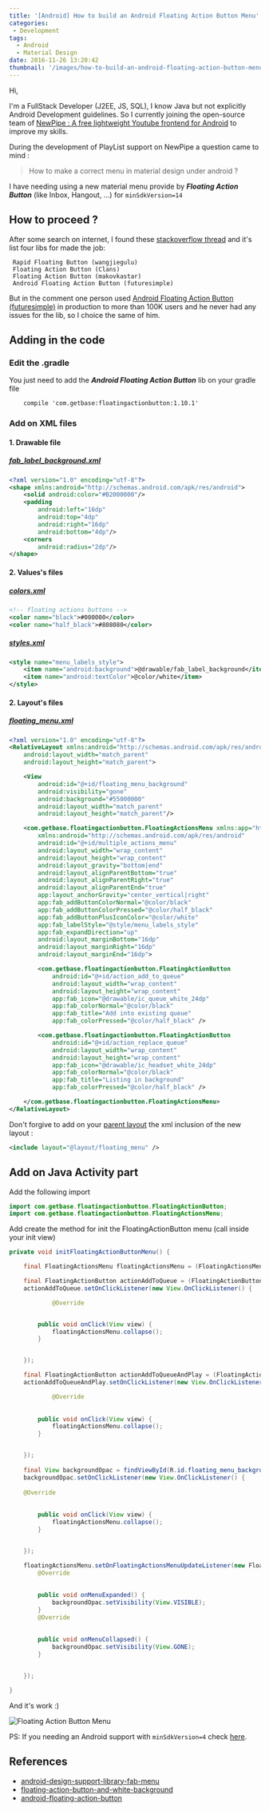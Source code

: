 ```yaml
---
title: '[Android] How to build an Android Floating Action Button Menu'
categories:
 - Development
tags:
  - Android
  - Material Design
date: 2016-11-26 13:20:42
thumbnail: '/images/how-to-build-an-android-floating-action-button-menu.png'
---
```



Hi,

I'm a FullStack Developer (J2EE, JS, SQL), I know Java but not explicitly Android Development guidelines.
So I currently joining the open-source team of [NewPipe : A free lightweight Youtube frontend for Android](https://github.com/TeamNewPipe/NewPipe/ "NewPipe Project") to improve my skills.

During the development of PlayList support on NewPipe a question came to mind : 
> How to make a correct menu in material design under android ?
 
I have needing using a new material menu provide by **_Floating Action Button_** (like Inbox, Hangout, ...) for `minSdkVersion=14`

## How to proceed ? 

After some search on internet, I found these [stackoverflow thread](https://stackoverflow.com/questions/30699302/android-design-support-library-fab-menu) and it's list four libs for made the job:
```
 Rapid Floating Button (wangjiegulu)
 Floating Action Button (Clans)
 Floating Action Button (makovkastar)
 Android Floating Action Button (futuresimple)
 ```
 But in the comment one person used [Android Floating Action Button (futuresimple)](https://github.com/futuresimple/android-floating-action-button) in production to more than 100K users and he never had any issues for the lib, so I choice the same of him.
 
## Adding in the code

### Edit the .gradle
You just need to add the _**Android Floating Action Button**_ lib on your gradle file
```
    compile 'com.getbase:floatingactionbutton:1.10.1'
```
### Add on XML files


#### 1. Drawable file
##### [fab_label_background.xml](https://github.com/BlenderViking/NewPipe/blob/4239599ffc7578ee5752d972327b6fc0a2294b34/app/src/main/res/drawable/fab_label_background.xml)
```xml
<?xml version="1.0" encoding="utf-8"?>
<shape xmlns:android="http://schemas.android.com/apk/res/android">
    <solid android:color="#B2000000"/>
    <padding
        android:left="16dp"
        android:top="4dp"
        android:right="16dp"
        android:bottom="4dp"/>
    <corners
        android:radius="2dp"/>
</shape>
```
#### 2. Values's files
##### [colors.xml](https://github.com/BlenderViking/NewPipe/blob/4239599ffc7578ee5752d972327b6fc0a2294b34/app/src/main/res/values/colors.xml#L37)
```xml
<!-- floating actions buttons -->
<color name="black">#000000</color>
<color name="half_black">#808080</color>
```
##### [styles.xml](https://github.com/BlenderViking/NewPipe/blob/4239599ffc7578ee5752d972327b6fc0a2294b34/app/src/main/res/values/styles.xml#L83)
```xml
<style name="menu_labels_style">
    <item name="android:background">@drawable/fab_label_background</item>
    <item name="android:textColor">@color/white</item>
</style>
```
#### 2. Layout's files

##### [floating_menu.xml](https://github.com/BlenderViking/NewPipe/blob/5b2ada744f49d056c2a786e6bf50e14c4ba2716c/app/src/main/res/layout/floating_menu.xml)
```xml
<?xml version="1.0" encoding="utf-8"?>
<RelativeLayout xmlns:android="http://schemas.android.com/apk/res/android"
    android:layout_width="match_parent"
    android:layout_height="match_parent">

    <View
        android:id="@+id/floating_menu_background"
        android:visibility="gone"
        android:background="#55000000"
        android:layout_width="match_parent"
        android:layout_height="match_parent"/>

    <com.getbase.floatingactionbutton.FloatingActionsMenu xmlns:app="http://schemas.android.com/apk/res-auto"
        xmlns:android="http://schemas.android.com/apk/res/android"
        android:id="@+id/multiple_actions_menu"
        android:layout_width="wrap_content"
        android:layout_height="wrap_content"
        android:layout_gravity="bottom|end"
        android:layout_alignParentBottom="true"
        android:layout_alignParentRight="true"
        android:layout_alignParentEnd="true"
        app:layout_anchorGravity="center_vertical|right"
        app:fab_addButtonColorNormal="@color/black"
        app:fab_addButtonColorPressed="@color/half_black"
        app:fab_addButtonPlusIconColor="@color/white"
        app:fab_labelStyle="@style/menu_labels_style"
        app:fab_expandDirection="up"
        android:layout_marginBottom="16dp"
        android:layout_marginRight="16dp"
        android:layout_marginEnd="16dp">

        <com.getbase.floatingactionbutton.FloatingActionButton
            android:id="@+id/action_add_to_queue"
            android:layout_width="wrap_content"
            android:layout_height="wrap_content"
            app:fab_icon="@drawable/ic_queue_white_24dp"
            app:fab_colorNormal="@color/black"
            app:fab_title="Add into existing queue"
            app:fab_colorPressed="@color/half_black" />

        <com.getbase.floatingactionbutton.FloatingActionButton
            android:id="@+id/action_replace_queue"
            android:layout_width="wrap_content"
            android:layout_height="wrap_content"
            app:fab_icon="@drawable/ic_headset_white_24dp"
            app:fab_colorNormal="@color/black"
            app:fab_title="Listing in background"
            app:fab_colorPressed="@color/half_black" />

    </com.getbase.floatingactionbutton.FloatingActionsMenu>
</RelativeLayout>
```

Don't forgive to add on your [parent layout](https://github.com/BlenderViking/NewPipe/blob/0daddb0be368c5eca03bb7a28ee45b2e142358e6/app/src/main/res/layout/activity_playlist_external.xml#L88) the xml inclusion of the new layout :
```xml
<include layout="@layout/floating_menu" />
```

## Add on Java Activity part

Add the following import
```java
import com.getbase.floatingactionbutton.FloatingActionButton;
import com.getbase.floatingactionbutton.FloatingActionsMenu;
```
Add create the method for init the FloatingActionButton menu (call inside your init view)
```java
private void initFloatingActionButtonMenu() {

    final FloatingActionsMenu floatingActionsMenu = (FloatingActionsMenu) findViewById(R.id.multiple_actions_menu);

    final FloatingActionButton actionAddToQueue = (FloatingActionButton) findViewById(R.id.action_add_to_queue);
    actionAddToQueue.setOnClickListener(new View.OnClickListener() {

            @Override


        public void onClick(View view) {
            floatingActionsMenu.collapse();
        }


    });

    final FloatingActionButton actionAddToQueueAndPlay = (FloatingActionButton) findViewById(R.id.action_replace_queue);
    actionAddToQueueAndPlay.setOnClickListener(new View.OnClickListener() {

            @Override
 
 
        public void onClick(View view) {
            floatingActionsMenu.collapse();
        }


    });
    
    final View backgroundOpac = findViewById(R.id.floating_menu_background);
    backgroundOpac.setOnClickListener(new View.OnClickListener() {
    
    @Override
    
    
        public void onClick(View view) {
            floatingActionsMenu.collapse();
        }


    });

    floatingActionsMenu.setOnFloatingActionsMenuUpdateListener(new FloatingActionsMenu.OnFloatingActionsMenuUpdateListener() {
        @Override
    
    
        public void onMenuExpanded() {
            backgroundOpac.setVisibility(View.VISIBLE);
        }
        @Override
    
    
        public void onMenuCollapsed() {
            backgroundOpac.setVisibility(View.GONE);
        }


    });

}

```

And it's work :)

![Floating Action Button Menu](/images/how-to-build-an-android-floating-action-button-menu-1.png "Floating Action Button Menu in NewPipe")

PS: If you needing an Android support with `minSdkVersion=4` check [here](https://github.com/str4d/android-floating-action-button).

## References

 - [android-design-support-library-fab-menu](https://stackoverflow.com/questions/30699302/android-design-support-library-fab-menu)
 - [floating-action-button-and-white-background](https://stackoverflow.com/questions/27992058/floating-action-button-and-white-background)
 - [android-floating-action-button](https://github.com/futuresimple/android-floating-action-button)